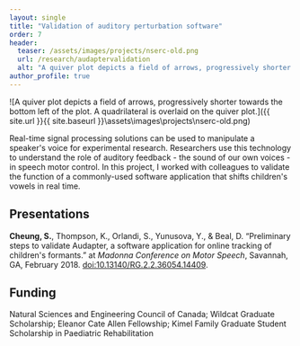 ```yaml
---
layout: single
title: "Validation of auditory perturbation software"
order: 7
header:
  teaser: /assets/images/projects/nserc-old.png
  url: /research/audaptervalidation
  alt: "A quiver plot depicts a field of arrows, progressively shorter towards the bottom left of the plot. A quadrilateral is overlaid on the quiver plot."
author_profile: true
---
```


![A quiver plot depicts a field of arrows, progressively shorter towards the bottom left of the plot. A quadrilateral is overlaid on the quiver plot.]({{ site.url }}{{ site.baseurl }}\assets\images\projects\nserc-old.png)

Real-time signal processing solutions can be used to manipulate a speaker's voice for experimental research. Researchers use this technology to understand the role of auditory feedback - the sound of our own voices - in speech motor control. In this project, I worked with colleagues to validate the function of a commonly-used software application that shifts children's vowels in real time.

## Presentations
**Cheung, S.**, Thompson, K., Orlandi, S., Yunusova, Y., & Beal, D. “Preliminary steps to validate Audapter, a software application for online tracking of children's formants.” at *Madonna Conference on Motor Speech*, Savannah, GA, February 2018. [doi:10.13140/RG.2.2.36054.14409](http://dx.doi.org/10.13140/RG.2.2.36054.14409).

## Funding
Natural Sciences and Engineering Council of Canada; Wildcat Graduate Scholarship; Eleanor Cate Allen Fellowship; Kimel Family Graduate Student Scholarship in Paediatric Rehabilitation
